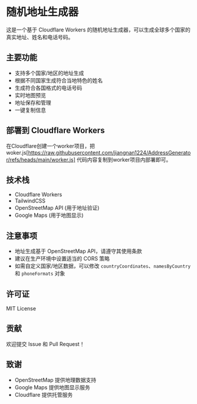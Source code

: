 # 随机地址生成器

这是一个基于 Cloudflare Workers 的随机地址生成器，可以生成全球多个国家的真实地址、姓名和电话号码。

## 主要功能

- 支持多个国家/地区的地址生成
- 根据不同国家生成符合当地特色的姓名
- 生成符合各国格式的电话号码
- 实时地图预览
- 地址保存和管理
- 一键复制信息

## 部署到 Cloudflare Workers

在Cloudflare创建一个worker项目，把woker.js[https://raw.githubusercontent.com/jiangnan1224/AddressGenerator/refs/heads/main/worker.js] 代码内容复制到worker项目内部署即可。

## 技术栈

- Cloudflare Workers
- TailwindCSS
- OpenStreetMap API (用于地址验证)
- Google Maps (用于地图显示)

## 注意事项

- 地址生成基于 OpenStreetMap API，请遵守其使用条款
- 建议在生产环境中设置适当的 CORS 策略
- 如需自定义国家/地区数据，可以修改 `countryCoordinates`、`namesByCountry` 和 `phoneFormats` 对象

## 许可证

MIT License

## 贡献

欢迎提交 Issue 和 Pull Request！

## 致谢

- OpenStreetMap 提供地理数据支持
- Google Maps 提供地图显示服务
- Cloudflare 提供托管服务 
